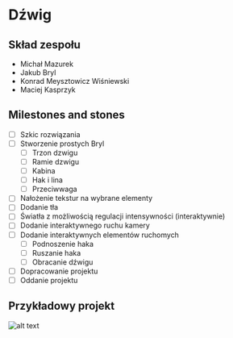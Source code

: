 # Dźwig

## Skład zespołu
- Michał Mazurek
- Jakub Bryl
- Konrad Meysztowicz Wiśniewski
- Maciej Kasprzyk

## Milestones and stones
- [ ] Szkic rozwiązania
- [ ] Stworzenie prostych Bryl
    - [ ] Trzon dzwigu
    - [ ] Ramie dzwigu
    - [ ] Kabina
    - [ ] Hak i lina
    - [ ] Przeciwwaga
- [ ] Nałożenie tekstur na wybrane elementy
- [ ] Dodanie tła
- [ ] Światła z możliwością regulacji intensywności (interaktywnie)
- [ ] Dodanie interaktywnego ruchu kamery
- [ ] Dodanie interaktywnych elementów ruchomych
    - [ ] Podnoszenie haka
    - [ ] Ruszanie haka
    - [ ] Obracanie dźwigu
- [ ] Dopracowanie projektu
- [ ] Oddanie projektu

## Przykładowy projekt
![alt text](https://4.allegroimg.com/original/0cec95/5b86b01449e58638a793dc6169c4)